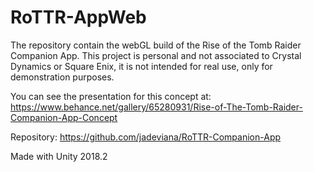 # RoTTR-AppWeb
The repository contain the webGL build of the Rise of the Tomb Raider Companion App.
This project is personal and not associated to Crystal Dynamics or Square Enix, it is not intended for real use, only for demonstration purposes.

You can see the presentation for this concept at:
https://www.behance.net/gallery/65280931/Rise-of-The-Tomb-Raider-Companion-App-Concept

Repository: https://github.com/jadeviana/RoTTR-Companion-App

Made with Unity 2018.2
